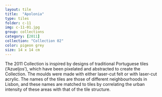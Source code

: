 ```yaml
---
layout: tile
title:  "Apolonia"
type: tiles
folder: c-11
img: c-11-01.jpg
group: collections
category: [2011]
collection: "Collection 02" 
color: pigeon grey
size: 14 x 14 cm
---
```


The 2011 Collection is inspired by designs of traditional Portuguese tiles (‘Azueljos’), which have been pixelated and abstracted to create the Collection. The moulds were made with either laser-cut felt or with laser-cut acrylic. The names of the tiles are those of different neighbourhoods in Lisbon, and these names are matched to tiles by correlating the urban intensity of these areas with that of the tile structure.